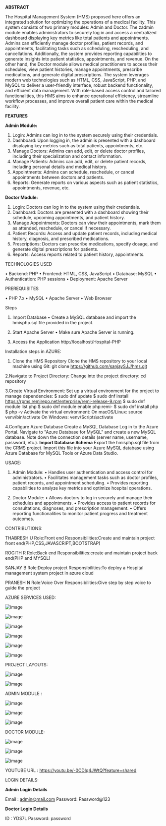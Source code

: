 **ABSTRACT**

The Hospital Management System (HMS) proposed here offers an integrated solution for optimizing the operations of a medical facility. This system consists of two primary modules: Admin and Doctor. The zadmin module enables administrators to securely log in and access a centralized dashboard displaying key metrics like total patients and appointments. Admins can efficiently manage doctor profiles, patient records, and appointments, facilitating tasks such as scheduling, rescheduling, and cancellations. Additionally, the system provides reporting capabilities to generate insights into patient statistics, appointments, and revenue. On the other hand, the Doctor module allows medical practitioners to access their schedules, view patient histories, manage appointments, prescribe medications, and generate digital prescriptions. The system leverages modern web technologies such as HTML, CSS, JavaScript, PHP, and MySQL to deliver a user-friendly interface, robust backend functionality, and efficient data management. With role-based access control and tailored functionalities, this HMS aims to enhance operational efficiency, streamline workflow processes, and improve overall patient care within the medical facility.

**FEATURES**

**Admin Module:**

1.	Login: Admins can log in to the system securely using their credentials.
2.	Dashboard: Upon logging in, the admin is presented with a dashboard displaying key metrics such as total patients, appointments, etc.
3.	Manage Doctors: Admins can add, edit, or delete doctor profiles, including their specialization and contact information.
4.	Manage Patients: Admins can add, edit, or delete patient records, including personal details and medical history.
5.	Appointments: Admins can schedule, reschedule, or cancel appointments between doctors and patients.
6.	Reports: Generate reports on various aspects such as patient statistics, appointments, revenue, etc.
   
**Doctor Module:**

1.	Login: Doctors can log in to the system using their credentials.
2.	Dashboard: Doctors are presented with a dashboard showing their schedule, upcoming appointments, and patient history.
3.	Manage Appointments: Doctors can view their appointments, mark them as attended, reschedule, or cancel if necessary.
4.	Patient Records: Access and update patient records, including medical history, diagnosis, and prescribed medications.
5.	Prescriptions: Doctors can prescribe medications, specify dosage, and generate digital prescriptions for patients.
6.	Reports: Access reports related to patient history, appointments.
   
TECHNOLOGIES USED

•	Backend: PHP
•	Frontend: HTML, CSS, JavaScript
•	Database: MySQL
•	Authentication: PHP sessions
•	Deployment: Apache Server

PREREQUISITES

•	PHP 7.x
•	MySQL
•	Apache Server
•	Web Browser


Steps

1.	Import Database
•	Create a MySQL database and import the hmisphp.sql file provided in the project.

3.	Start Apache Server
•	Make sure Apache Server is running.

5.	Access the Application
               http://localhost/Hospital-PHP

Installation steps in AZURE:

1. Clone the HMS Repository
Clone the HMS repository to your local machine using Git:
git clone https://github.com/sanjaySJJ/hms.git

2.Navigate to Project Directory:
Change into the project directory:
cd repository

3.Create Virtual Environment:
Set up a virtual environment for the project to manage dependencies:
$ sudo dnf update
$ sudo dnf install https://rpms.remirepo.net/enterprise/remi-release-9.rpm
$ sudo dnf module list php
$ sudo dnf module enable php:remi-<VERSION>
$ sudo dnf install php 
$ php -v 
Activate the virtual environment:
On macOS/Linux:
source venv/bin/activate
On Windows:
venv\Scripts\activate

4.Configure Azure Database
Create a MySQL Database
Log in to the Azure Portal.
Navigate to "Azure Database for MySQL" and create a new MySQL database.
Note down the connection details (server name, username, password, etc.).
**Import Database Schema**
Export the hmisphp.sql file from the CRMS project.
Import this file into your Azure MySQL database using Azure Database for MySQL Tools or Azure Data Studio.

USAGE:

1.	Admin Module:
•	Handles user authentication and access control for administrators.
•	Facilitates management tasks such as doctor profiles, patient records, and appointment scheduling.
•	Provides reporting capabilities to analyze key metrics and optimize hospital operations.

3.	Doctor Module:
•	Allows doctors to log in securely and manage their schedules and appointments.
•	Provides access to patient records for consultations, diagnoses, and prescription management.
•	Offers reporting functionalities to monitor patient progress and treatment outcomes.

CONTRIBUTIONS:

THABRESH U
Role:Front end
Responsibilities:Create and maintain project front end(PHP,CSS,JAVASCRIPT,BOOTSTRAP)

ROGITH R
Role:Back end
Responsibilities:create and maintain project back end(PHP and MYSQL)

SANJAY B
Role:Deploy project
Responsibilities:To deploy a Hospital management system project in azure cloud

PRANESH N
Role:Voice Over 
Responsibilities:Give step by step voice to guide the project



AZURE SERVICES USED:

 
![image](https://github.com/SanjaySJJ/Hospital-management-system/assets/162987379/903138c6-05d5-46f7-9bdd-90d3fa2fefa6)





![image](https://github.com/SanjaySJJ/Hospital-management-system/assets/162987379/a463139d-d092-4aa5-b616-68e01f6bfdbe)





![image](https://github.com/SanjaySJJ/Hospital-management-system/assets/162987379/cc3e88d3-4084-42aa-b920-7e3d5346861b)





![image](https://github.com/SanjaySJJ/Hospital-management-system/assets/162987379/74cc92b8-9052-467a-94a2-a0faeeb43a77)





![image](https://github.com/SanjaySJJ/Hospital-management-system/assets/162987379/878c2ca5-6e12-44ef-90af-23d926310dd8)





![image](https://github.com/SanjaySJJ/Hospital-management-system/assets/162987379/bef28b6d-62e4-429f-a4ed-d3cfd97ea40c)








PROJECT LAYOUTS:



![image](https://github.com/SanjaySJJ/Hospital-management-system/assets/162987379/4b912994-e27e-47f9-b853-6c7b1dfd2cba)





![image](https://github.com/SanjaySJJ/Hospital-management-system/assets/162987379/43926752-b386-4005-9f89-af667a6d9e21)





ADMIN MODULE :




![image](https://github.com/SanjaySJJ/Hospital-management-system/assets/162987379/55e13a64-4075-4e2e-bfe6-14d7ec46f429)




![image](https://github.com/SanjaySJJ/Hospital-management-system/assets/162987379/07910e50-1977-44ca-97d3-e9212323475a)




![image](https://github.com/SanjaySJJ/Hospital-management-system/assets/162987379/d6f1e602-eeb2-479a-ad33-dab1810faebb)






DOCTOR MODULE:



![image](https://github.com/SanjaySJJ/Hospital-management-system/assets/162987379/7b7111bb-8952-474c-8e66-d0731ac81db4)




![image](https://github.com/SanjaySJJ/Hospital-management-system/assets/162987379/1b6db9f0-4c4d-4035-9849-09a713ee3c21)




![image](https://github.com/SanjaySJJ/Hospital-management-system/assets/162987379/89db8e72-8cff-477e-bfec-b1d6c4c69326)






















YOUTUBE URL :  https://youtu.be/-0CDIq4JWtQ?feature=shared


LOGIN DETAILS:

**Admin Login Details**

Email   : admin@mail.com
Password: Password@123


**Doctor Login Details**

ID      : YDS7L
Password: password








 
 

 



 
















